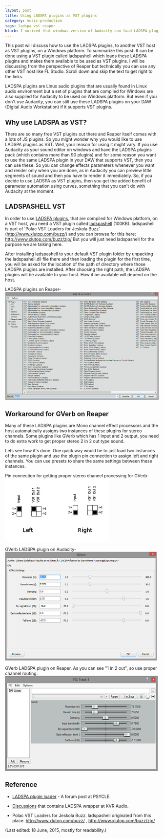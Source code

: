 ```yaml
---
layout: post
title: Using LADSPA plugins as VST plugins
category: music-production
tags: ladspa vst reaper
blurb: I noticed that windows version of Audacity can load LADSPA plugins so I thought what If I could also use these as VST plugins.
---
```


This post will discuss how to use the LADSPA plugins,  to another VST host as VST plugins, on a Windows platform. To summarize this post:  It can be done using a VST plugin called ladspashell which loads these LADSPA plugins and makes them available to be used as VST plugins. I will be discussing from the perspective of Reaper but technically you can use any other VST host like FL Studio. Scroll down and skip the text to get right to the links.

LADSPA plugins are Linux audio plugins that are usually found in Linux audio environment but a set of plugins that are compiled for Windows are also supplied for Audacity to be used on Windows platform.  But even if you don't use Audacity, you can still use these LADSPA plugins on your DAW (Digital Audio Workstation) if it supports VST plugins.
<!--more-->

## Why use LADSPA as VST?

There are so many free VST plugins out there and Reaper itself comes with a lots of JS plugins. So you might wonder why you would like to use LADSPA plugins as VST. Well, your reason for using it might vary. If you use Audacity as your sound editor on windows and have the LADSPA plugins pack (which contains more than 90 plugins) and for some reason you want to use the same LADSPA plugin in your DAW that supports VST, then you can use these. So you can change effects parameters whenever you want and render only when you are done, as in Audacity you can preview little segments of sound and then you have to render it immediately. So, if you decide to use LADSPA as VST plugins, then you get the added benefit of parameter automation using curves, something that you can't do with Audacity at the moment.


## LADSPASHELL VST

In order to use [LADSPA plugins](http://audacity.sourceforge.net/download/plugins?lang=en), that are compiled for Windows platform, on a VST host, you need a VST plugin called [ladspashell](http://www.xlutop.com/buzz/zip/ladspashell_v1.0.1b.zip) (100KB). ladspashell is part of 'Polac VST Loaders for Jeskola Buzz' (http://www.xlutop.com/buzz/) and you can browse for this here: http://www.xlutop.com/buzz/zip/  But you will  just need ladspashell for the purpose we are talking here.


After installing ladspashell to your default VST plugin folder by unpacking the ladspashell.dll file there and then loading the plugin for the first time, you will be asked for the location of the path of directory where those LADSPA plugins are installed. After choosing the right path, the LADSPA plugins will be available to your host. How it be available will depend on the host.

LADSPA plugins on Reaper-
![reaper ladspa](/images/ladspashell/repear-ladspa-list-or8.png)


## Workaround for GVerb on Reaper

Many of these LADSPA plugins are Mono channel effect processors and the host automatically assigns two instances of these plugins for stereo channels. Some plugins like GVerb which has 1 input and 2 output, you need to do extra work to get proper stereo 2 in 2 out type sound.


Lets see how it's done. One quick way would be to just load two instances of the same plugin and use the plugin pin connection to assign left and right channels. You can use presets to share the same settings between these instances.


Pin connection for getting proper stereo channel processing for GVerb-
![pin connections](/images/ladspashell/repear-pin-connection-or8.png)

GVerb LADSPA plugin on Audacity-
![gverb on audacity](/images/ladspashell/gverb-audacity-or8.png)


GVerb LADSPA plugin on Reaper. As you can see "1 in 2 out", so use proper channel routing.
![gverb on reaper](/images/ladspashell/gverb-reaper-or8.png)

## Reference

- [LADSPA plugin loader](http://psycle.pastnotecut.org/thread.php?threadid=2891&amp;boardid=5) - A forum post at PSYCLE.

- [Discussions](http://www.kvraudio.com/forum/viewtopic.php?t=177538&amp;start=150) that contains LADSPA wrapper at KVR Audio.

- Polac VST Loaders for Jeskola Buzz. ladspashell originated from this place. http://www.xlutop.com/buzz/ , http://www.xlutop.com/buzz/zip/


(Last edited: 18 June, 2015, mostly for readability.)

